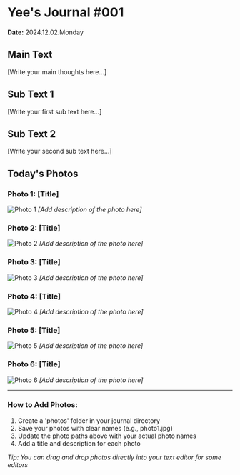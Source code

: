 # Yee's Journal #001
**Date:** 2024.12.02.Monday

## Main Text
[Write your main thoughts here...]

## Sub Text 1
[Write your first sub text here...]

## Sub Text 2
[Write your second sub text here...]

## Today's Photos
### Photo 1: [Title]
![Photo 1](photos/photo1.jpg)
*[Add description of the photo here]*

### Photo 2: [Title]
![Photo 2](photos/photo2.jpg)
*[Add description of the photo here]*

### Photo 3: [Title]
![Photo 3](photos/photo3.jpg)
*[Add description of the photo here]*

### Photo 4: [Title]
![Photo 4](photos/photo4.jpg)
*[Add description of the photo here]*

### Photo 5: [Title]
![Photo 5](photos/photo5.jpg)
*[Add description of the photo here]*

### Photo 6: [Title]
![Photo 6](photos/photo6.jpg)
*[Add description of the photo here]*

---
### How to Add Photos:
1. Create a 'photos' folder in your journal directory
2. Save your photos with clear names (e.g., photo1.jpg)
3. Update the photo paths above with your actual photo names
4. Add a title and description for each photo

*Tip: You can drag and drop photos directly into your text editor for some editors*
